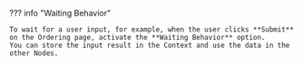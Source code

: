 ??? info "Waiting Behavior"

    To wait for a user input, for example, when the user clicks **Submit** on the Ordering page, activate the **Waiting Behavior** option.
    You can store the input result in the Context and use the data in the other Nodes.